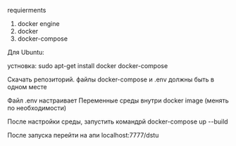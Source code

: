requierments 
1. docker engine
2. docker
3. docker-compose

Для Ubuntu:

устновка: sudo apt-get install docker docker-compose

Скачать репозиторий.
файлы docker-compose и .env должны быть в одном месте

Файл .env настраивает Переменные среды внутри docker image (менять по необходимости)

После настройки среды, запустить командрй docker-compose up --build

После запуска перейти на апи localhost:7777/dstu
